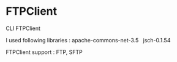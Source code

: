 # FTPClient

CLI FTPClient

I used following libraries : 
apache-commons-net-3.5  
jsch-0.1.54

FTPClient support :
FTP, SFTP
